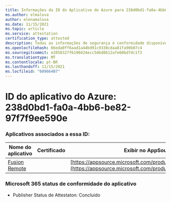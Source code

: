 ```yaml
---
title: Informações da ID do Aplicativo do Azure para 238d0bd1-fa0a-4bb6-be82-97f7f9ee590e
ms.author: elmalova
author: elenamalova
ms.date: 11/15/2021
ms.topic: article
ms.service: attestation
certification_type: attested
description: Todas as informações de segurança e conformidade disponíveis para 238d0bd1-fa0a-4bb6-be82-97f7f9ee590e.
ms.openlocfilehash: 66eda0ff6aad1a44bd91c9338cdaa81fa90b07c4
ms.sourcegitcommit: e2058327f6190424ecc5d6d8b12afe60bd7dc1f3
ms.translationtype: MT
ms.contentlocale: pt-BR
ms.lasthandoff: 11/15/2021
ms.locfileid: "60966407"
---
```

# <a name="azure-app-id-238d0bd1-fa0a-4bb6-be82-97f7f9ee590e"></a>ID do aplicativo do Azure: 238d0bd1-fa0a-4bb6-be82-97f7f9ee590e


### <a name="apps-associated-with-this-id"></a>Aplicativos associados a essa ID:
| **Nome do aplicativo** | **Certificado** | **Exibir no AppSource** |
|--------------|---------------|-----------------------|
| [Fusion Remote](https://docs.microsoft.com/microsoft-365-app-certification/forward/WA200001422) |  | [https://appsource.microsoft.com/product/office/WA200001422](https://appsource.microsoft.com/product/office/WA200001422) |

### <a name="microsoft-365-app-compliance-status"></a>Microsoft 365 status de conformidade do aplicativo
- Publisher Status de Attestaton: Concluído
